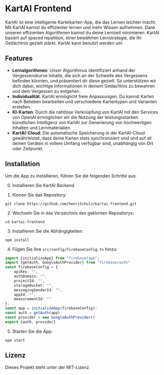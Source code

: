 # KartAI Frontend

KartAI ist eine intelligente Karteikarten-App, die das Lernen leichter macht. Mit KartAI kannst du effizienter lernen
und mehr Wissen aufnehmen. Dank unseren effizienten Algorithmen kannst du deine Lernzeit minimieren. KartAI basiert auf
spaced repetition, einer bewährten Lernstrategie, die Ihr Gedächtnis gezielt stärkt. KartAI kann benutzt werden um:

## Features

- **Lernalgorithmen**: Unser Algorithmus identifiziert anhand der Vergessenskurve Inhalte, die sich an der Schwelle des
  Vergessens befinden könnten, und präsentiert dir diese gezielt. So unterstützen wir dich dabei, wichtige Informationen
  in deinem Gedächtnis zu bewahren und dem Vergessen zu entgehen.
- **Individualität**: KartAI ermöglicht freie Anpassungen. Du kannst Karten nach Belieben bearbeiten und verschiedene
  Kartentypen und Varianten erstellen.
- **KI-Karten**: Durch die nahtlose Verknüpfung von KartAI mit den Services von OpenAI ermöglichen wir die Nutzung der
  leistungsstarken künstlichen Intelligenz von KartAI zur Generierung von hochwertigen Inhalten und Lernmaterialien.
- **KartAI-Cloud**: Die automatische Speicherung in der KartAI-Cloud gewährleistet, dass deine Karten stets
  synchronisiert sind und auf all deinen Geräten in vollem Umfang verfügbar sind, unabhängig von Ort oder Zeitpunkt.

## Installation

Um die App zu installieren, führen Sie die folgenden Schritte aus:

0. Installieren Sie KartAI Backend

1. Klonen Sie das Repository:

```git clone https://github.com/henriSchulz/kartai-frontend.git```

2. Wechseln Sie in das Verzeichnis des geklonten Repositorys:

```cd kartai-frontend```

3. Installieren Sie die Abhängigkeiten:

```npm install```


4. Fügen Sie ihre `src/config/firebaseConfig.ts` hinzu:

```typescript
import {initializeApp} from "firebase/app";
import {getAuth, GoogleAuthProvider} from "firebase/auth"
const firebaseConfig = {
    apiKey: "",
    authDomain: "",
    projectId: "",
    storageBucket: "",
    messagingSenderId: "",
    appId: "",
    measurementId: ""
};
const app = initializeApp(firebaseConfig);
const auth = getAuth(app)
const provider = new GoogleAuthProvider()
export {auth, provider}
```

5. Starten Sie die App:

```npm start```

## Lizenz

Dieses Projekt steht unter der MIT-Lizenz.